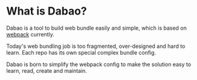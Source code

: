 # What is Dabao?

Dabao is a tool to build web bundle easily and simple, which is based on [webpack](https://webpack.js.org/) currently.

Today's web bundling job is too fragmented, over-designed and hard to learn. Each repo has its own special complex bundle config.

Dabao is born to simplify the webpack config to make the solution easy to learn, read, create and maintain.
